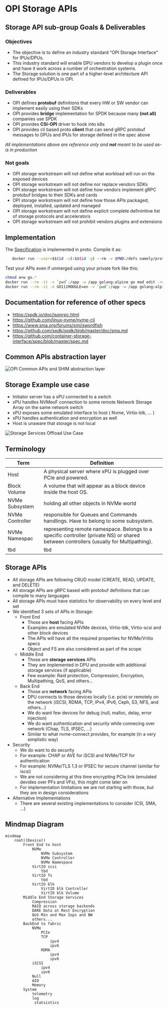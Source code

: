 # OPI Storage APIs

## Storage API sub-group Goals & Deliverables

### Objectives

- The objective is to define an industry standard “OPI Storage Interface” for IPUs/DPUs.
- This industry standard will enable DPU vendors to develop a plugin once and have it work across a number of orchestration systems.
- The Storage solution is one part of a higher-level architecture API defined for IPUs/DPUs in OPI.

### Deliverables

- OPI defines __protobuf__ definitions that every HW or SW vendor can implement easily using their SDKs
- OPI provides __bridge__ implementation for SPDK because many __(not all)__ companies use SPDK
- OPI provides __CSI-OPI__ driver to hook into k8s
- OPI provides cli based proto __client__ that can send gRPC protobuf messages to DPUs and IPUs for storage defined in the spec above

_All implementations above are reference only and __not__ meant to be used as-is in production_

### Not goals

- OPI storage workstream will not define what workload will run on the exposed devices
- OPI storage workstream will not define nor replace vendors SDKs
- OPI storage workstream will not define how vendors implement gRPC protobuf bridges to their SDKs and cards
- OPI storage workstream will not define how those APIs packaged, deployed, installed, updated and managed
- OPI storage workstream will not define explicit complete defininitive list of storage protocols and accelerators
- OPI storage workstream will not prohibit vendors plugins and extensions

## Implementation

The [Specification](proto/autogen.md) is implemented in proto. Compile it as:

```bash
   docker run --user=$$(id -u):$$(id -g) --rm -v $PWD:/defs namely/protoc-all --lint -d proto -l go -o ./proto/  --go-source-relative
```

Test your APIs even if unmerged using your private fork like this:

```bash
chmod a+w go.*
docker run --rm -it -v `pwd`:/app -w /app golang:alpine go mod edit -replace github.com/opiproject/opi-api@main=github.com/YOURUSERNAME/opi-api@main
docker run --rm -it -e GO111MODULE=on -v `pwd`:/app -w /app golang:alpine go get -u github.com/YOURUSERNAME/opi-api/storage/v1alpha1/gen/go@a98ca449468a
```

## Documentation for reference of other specs

- <https://spdk.io/doc/jsonrpc.html>
- <https://github.com/linux-nvme/nvme-cli>
- <https://www.snia.org/forums/smi/swordfish>
- <https://github.com/spdk/spdk/blob/master/doc/sma.md>
- <https://github.com/container-storage-interface/spec/blob/master/spec.md>

## Common APIs abstraction layer

![OPI Common APIs and SHIM abstraction layer](../doc/images/API-GW-Layers.png)

## Storage Example use case

- Initiator server has a xPU connected to a switch
- xPU handles NVMeoF connection to some remote Network Storage Array on the same network switch
- xPU exposes some emulated interface to host ( Nvme, Virtio-blk, ... )
- xPU handles authentication and encryption as well
- Host is unaware that storage is not local

![Storage Services Offload Use Case](../doc/images/API-Storage-Use-Case.png)

## Terminology

| Term              | Definition                                                                       |
|-------------------|----------------------------------------------------------------------------------|
| Host              | A physical server where xPU is plugged over PCIe and powered.                    |
| Block Volume      | A volume that will appear as a block device inside the host OS.                  |
| NVMe Subsystem    | holding all other objects in NVMe world                                          |
| NVMe Controller   | responsible for Queues and Commands handlings. Have to belong to some subsystem. |
| NVMe Namespac     | representing remote namespace. Belongs to a specific controller (private NS) or shared between controllers (usually for Multipathing).|
| tbd               | tbd                                                                              |

## Storage APIs

- All storage APIs are following CRUD model (CREATE, READ, UPDATE, and DELETE)
- All storage APIs are gRPC based with protobuf definitions that can compile to many languages
- All storage APIs must have statistics for observability on every level and set
- We identified 3 sets of APIs in Storage:
  - Front End
    - Those are __host__ facing APIs
    - Examples are emulated NVMe devices, Virtio-blk, Virtio-scsi and other block devices
    - The APIs will have all the required properties for NVMe/Vritio specs
    - Object and FS are also considered as part of the scope
  - Middle End
    - Those are __storage services__ APIs
    - They are implemented in DPU and provide with additional storage services (if applicable)
    - Few example: Raid protection, Compression, Encryption, Multipathing, QoS, and others...
  - Back End
    - Those are __network__ facing APIs
    - DPU connects to those devices locally (i.e. pcie) or remotely on the network (iSCSI, RDMA, TCP, IPv4, IPv6, Ceph, S3, NFS, and others...)
    - We do want few devices for debug (null, malloc, delay, error injection)
    - We do want authentication and security while connecing over network (Chap, TLS, IPSEC, ...)
    - Similar to what nvme-connect provides, for example (in a very simplistic way)
- Security
  - We do want to do security
  - For example: CHAP or AVE for iSCSI and NVMe/TCP for authentication
  - For example: NVMe/TLS 1.3 or IPSEC for secure channel (similar for iscsi)
  - We are not considering at this time encrypting PCIe link (emulated devides over PFs and VFs), this might come later on
  - For implementation limitations we are not starting with those, but they are in design considerations
- Alternative Implementations
  - There are several existing implementations to consider (CSI, SMA, ...)

## Mindmap Diagram

```mermaid
mindmap
    root((Device))
        Front End to host
            NVMe
                NVMe Subsystem
                NVMe Controller
                NVMe Namespace
            VirtIO scsi
                tbd
            VirtIO fs
                tbd
            VirtIO blk
                VirtIO blk Controller
                VirtIO blk Volume
        Middle End Storage Services
            Compression
            RAID across storage backends
            DARE Data at Rest Encryption
            QoS Min and Max Iops and BW
            others...
        BackEnd to fabric
            NVMe
                PCIe
                TCP
                    ipv4
                    ipv6
                RDMA
                    ipv4
                    ipv6
            iSCSI
                ipv4
                ipv6
            Null
            AIO
            Memory
        System
            telemetry
            log
             statsistics
```
